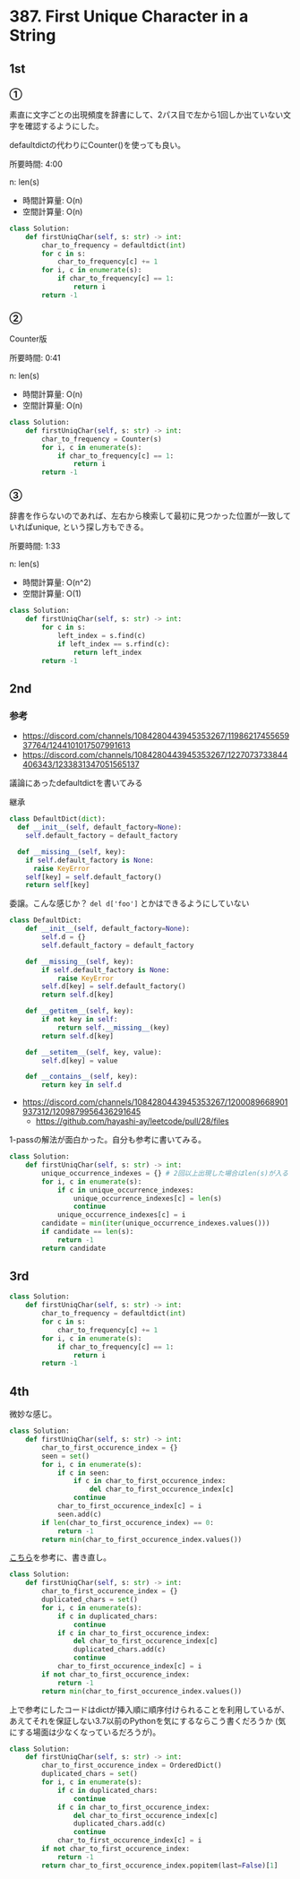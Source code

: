 # 387. First Unique Character in a String

## 1st

### ①

素直に文字ごとの出現頻度を辞書にして、2パス目で左から1回しか出ていない文字を確認するようにした。

defaultdictの代わりにCounter()を使っても良い。

所要時間: 4:00

n: len(s)
- 時間計算量: O(n)
- 空間計算量: O(n)

```py
class Solution:
    def firstUniqChar(self, s: str) -> int:
        char_to_frequency = defaultdict(int)
        for c in s:
            char_to_frequency[c] += 1
        for i, c in enumerate(s):
            if char_to_frequency[c] == 1:
                return i
        return -1
```

### ②

Counter版

所要時間: 0:41

n: len(s)
- 時間計算量: O(n)
- 空間計算量: O(n)

```py
class Solution:
    def firstUniqChar(self, s: str) -> int:
        char_to_frequency = Counter(s)
        for i, c in enumerate(s):
            if char_to_frequency[c] == 1:
                return i
        return -1
```

### ③

辞書を作らないのであれば、左右から検索して最初に見つかった位置が一致していればunique, という探し方もできる。

所要時間: 1:33

n: len(s)
- 時間計算量: O(n^2)
- 空間計算量: O(1)

```py
class Solution:
    def firstUniqChar(self, s: str) -> int:
        for c in s:
            left_index = s.find(c)
            if left_index == s.rfind(c):
                return left_index
        return -1
```

## 2nd

### 参考

- https://discord.com/channels/1084280443945353267/1198621745565937764/1244101017507991613
- https://discord.com/channels/1084280443945353267/1227073733844406343/1233831347051565137

議論にあったdefaultdictを書いてみる

継承

```py
class DefaultDict(dict):
  def __init__(self, default_factory=None):
    self.default_factory = default_factory

  def __missing__(self, key):
    if self.default_factory is None:
      raise KeyError
    self[key] = self.default_factory()
    return self[key]
```

委譲。こんな感じか？ `del d['foo']` とかはできるようにしていない

```py
class DefaultDict:
    def __init__(self, default_factory=None):
        self.d = {}
        self.default_factory = default_factory

    def __missing__(self, key):
        if self.default_factory is None:
            raise KeyError
        self.d[key] = self.default_factory()
        return self.d[key]

    def __getitem__(self, key):
        if not key in self:
            return self.__missing__(key)
        return self.d[key]

    def __setitem__(self, key, value):
        self.d[key] = value

    def __contains__(self, key):
        return key in self.d
```

- https://discord.com/channels/1084280443945353267/1200089668901937312/1209879956436291645
  - https://github.com/hayashi-ay/leetcode/pull/28/files

1-passの解法が面白かった。自分も参考に書いてみる。

```py
class Solution:
    def firstUniqChar(self, s: str) -> int:
        unique_occurrence_indexes = {} # 2回以上出現した場合はlen(s)が入る
        for i, c in enumerate(s):
            if c in unique_occurrence_indexes:
                unique_occurrence_indexes[c] = len(s)
                continue
            unique_occurrence_indexes[c] = i
        candidate = min(iter(unique_occurrence_indexes.values()))
        if candidate == len(s):
            return -1
        return candidate
```

## 3rd

```py
class Solution:
    def firstUniqChar(self, s: str) -> int:
        char_to_frequency = defaultdict(int)
        for c in s:
            char_to_frequency[c] += 1
        for i, c in enumerate(s):
            if char_to_frequency[c] == 1:
                return i
        return -1
```

## 4th

微妙な感じ。

```py
class Solution:
    def firstUniqChar(self, s: str) -> int:
        char_to_first_occurence_index = {}
        seen = set()
        for i, c in enumerate(s):
            if c in seen:
                if c in char_to_first_occurence_index:
                    del char_to_first_occurence_index[c]
                continue
            char_to_first_occurence_index[c] = i
            seen.add(c)
        if len(char_to_first_occurence_index) == 0:
            return -1
        return min(char_to_first_occurence_index.values())
```

[こちら](https://github.com/hayashi-ay/leetcode/pull/28/files#diff-5ec7c3c87171edf4d61e9eb79fd926cafa27caf068da7474222897c8e9e7ab96R92)を参考に、書き直し。

```py
class Solution:
    def firstUniqChar(self, s: str) -> int:
        char_to_first_occurence_index = {}
        duplicated_chars = set()
        for i, c in enumerate(s):
            if c in duplicated_chars:
                continue
            if c in char_to_first_occurence_index:
                del char_to_first_occurence_index[c]
                duplicated_chars.add(c)
                continue
            char_to_first_occurence_index[c] = i
        if not char_to_first_occurence_index:
            return -1
        return min(char_to_first_occurence_index.values())
```


上で参考にしたコードはdictが挿入順に順序付けられることを利用しているが、あえてそれを保証しない3.7以前のPythonを気にするならこう書くだろうか (気にする場面は少なくなっているだろうが)。

```py
class Solution:
    def firstUniqChar(self, s: str) -> int:
        char_to_first_occurence_index = OrderedDict()
        duplicated_chars = set()
        for i, c in enumerate(s):
            if c in duplicated_chars:
                continue
            if c in char_to_first_occurence_index:
                del char_to_first_occurence_index[c]
                duplicated_chars.add(c)
                continue
            char_to_first_occurence_index[c] = i
        if not char_to_first_occurence_index:
            return -1
        return char_to_first_occurence_index.popitem(last=False)[1]
```
